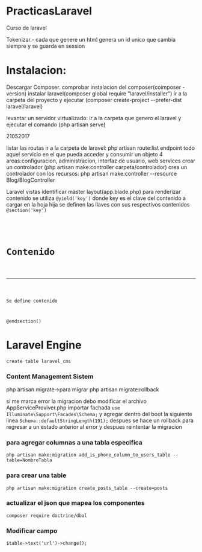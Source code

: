 # PracticasLaravel
Curso de laravel

Tokenizar.- cada que genere un html genera un id unico que cambia siempre y se guarda en session

<h1>Instalacion:</h1>
</h3>Descargar Composer.</h3>
comprobar instalacion del composer(coimposer -version)
instalar laravel(composer global require "laravel/installer")
ir a la carpeta del proyecto y ejecutar (composer create-project --prefer-dist laravel/laravel)

levantar un servidor virtualizado:
ir a la carpeta que genero el laravel y ejecutar el comando (php artisan serve)

21052017

listar las routas ir a la carpeta de laravel: php artisan route:list
endpoint todo aquel servicio en el que pueda acceder y consumir un objeto
4 areas:configuracion, administracion, interfaz de usuario, web services
crear un controlador (php artisan make:controller carpeta/controlador)
crea un controlador con  los recursos: php artisan make:controller --resource Blog/BlogController


Laravel vistas 
identificar master layout(app.blade.php)
para renderizar contenido se utiliza 
<code>@yield('key')</code>
donde key es el clave del contenido a cargar
en la hoja hija se definen las llaves con sus respectivos contenidos
<code>
@section('key')
<div>
   <h1>Contenido</h1>
   <hr>
   <p>Se define contenido</p>
</div>
@endsection()
</code>

<h1>Laravel Engine</h1>
<code>create table laravel_cms</code>
<h3>Content Management Sistem</h3>
php artisan migrate->para migrar
php artisan migrate:rollback

si me marca error la migracion debo modificar el archivo AppServiceProviver.php
importar fachada
<code>use Illuminate\Support\Facades\Schema;</code>
y agregar dentro del boot la siguiente linea
<code>Schema::defaultStringLength(191);</code>
despues se hace un rollback para regresar a un estado anterior al error y despues reintentar la migracion


<h3>para agregar columnas a una tabla especifica</h3>
<code>php artisan make:migration add_is_phone_column_to_users_table --table=NombreTabla</code>

<h3>para crear una table</h3>
<code>php artisan make:migration create_posts_table --create=posts</code>
<h3>actualizar el json que mapea los componentes</h3>
<code>composer require doctrine/dbal</code>

<h3>Modificar campo</h3>
<code>$table->text('url')->change();</code>